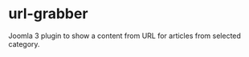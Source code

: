 url-grabber
===========

Joomla 3 plugin to show a content from URL for articles from selected category.
